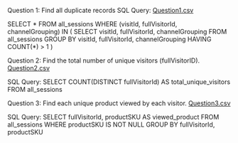 Question 1: Find all duplicate records
SQL Query:
[Question1.csv](https://github.com/TyShuro/Project_SQL/files/13311983/Question1.csv)

SELECT *
FROM all_sessions
WHERE (visitId, fullVisitorId, channelGrouping)
IN (
    SELECT visitId, fullVisitorId,  channelGrouping
    FROM all_sessions
    GROUP BY visitId, fullVisitorId,  channelGrouping
    HAVING COUNT(*) > 1
)

Question 2: Find the total number of unique visitors (fullVisitorID).
[Question2.csv](https://github.com/TyShuro/Project_SQL/files/13311990/Question2.csv)

SQL Query:
SELECT COUNT(DISTINCT fullVisitorId) AS total_unique_visitors
FROM all_sessions

Question 3: Find each unique product viewed by each visitor.
[Question3.csv](https://github.com/TyShuro/Project_SQL/files/13311995/Question3.csv)

SQL Query:
SELECT
    fullVisitorId,
    productSKU AS viewed_product
FROM all_sessions
WHERE productSKU IS NOT NULL
GROUP BY fullVisitorId, productSKU
